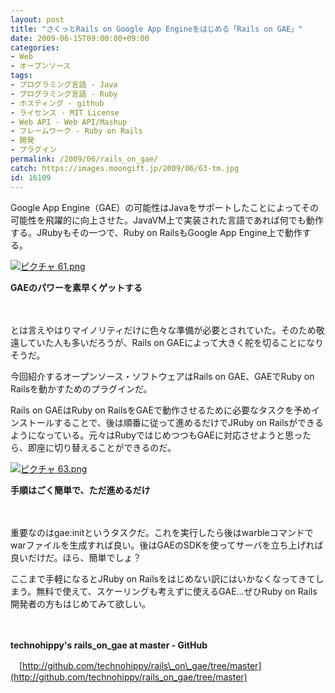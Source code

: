 ```yaml
---
layout: post
title: "さくっとRails on Google App Engineをはじめる「Rails on GAE」"
date: 2009-06-15T09:00:00+09:00
categories:
- Web
- オープンソース
tags: 
- プログラミング言語 - Java
- プログラミング言語 - Ruby
- ホスティング - github
- ライセンス - MIT License
- Web API - Web API/Mashup
- フレームワーク - Ruby on Rails
- 開発
- プラグイン
permalink: /2009/06/rails_on_gae/
catch: https://images.moongift.jp/2009/06/63-tm.jpg
id: 16109
---
```

Google App Engine（GAE）の可能性はJavaをサポートしたことによってその可能性を飛躍的に向上させた。JavaVM上で実装された言語であれば何でも動作する。JRubyもその一つで、Ruby on RailsもGoogle App Engine上で動作する。

  

[![ピクチャ 61.png](https://images.moongift.jp/2009/06/61-tm.jpg)](https://images.moongift.jp/2009/06/611.png)  
  
**GAEのパワーを素早くゲットする**

  

　

  

とは言えやはりマイノリティだけに色々な準備が必要とされていた。そのため敬遠していた人も多いだろうが、Rails on GAEによって大きく舵を切ることになりそうだ。

  

今回紹介するオープンソース・ソフトウェアはRails on GAE、GAEでRuby on Railsを動かすためのプラグインだ。

  
<!--more-->

Rails on GAEはRuby on RailsをGAEで動作させるために必要なタスクを予めインストールすることで、後は順番に従って進めるだけでJRuby on Railsができるようになっている。元々はRubyではじめつつもGAEに対応させようと思ったら、即座に切り替えることができるのだ。

  

[![ピクチャ 63.png](https://images.moongift.jp/2009/06/63-tm.jpg)](https://images.moongift.jp/2009/06/63.png)  
  
**手順はごく簡単で、ただ進めるだけ**

  

　

  

重要なのはgae:initというタスクだ。これを実行したら後はwarbleコマンドでwarファイルを生成すれば良い。後はGAEのSDKを使ってサーバを立ち上げれば良いだけだ。ほら、簡単でしょ？

  

ここまで手軽になるとJRuby on Railsをはじめない訳にはいかなくなってきてしまう。無料で使えて、スケーリングも考えずに使えるGAE…ぜひRuby on Rails開発者の方もはじめてみて欲しい。

  

　

  

**technohippy's rails\_on\_gae at master - GitHub**  
  
　[http://github.com/technohippy/rails\_on\_gae/tree/master](http://github.com/technohippy/rails_on_gae/tree/master)

  
